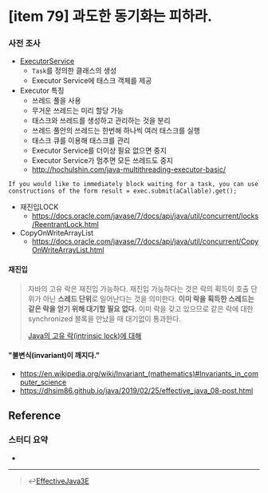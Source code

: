 # [item 79] 과도한 동기화는 피하라.

### 사전 조사
- [ExecutorService](https://docs.oracle.com/javase/7/docs/api/java/util/concurrent/ExecutorService.html)
    - `Task`를 정의한 클래스의 생성
    - Executor Service에 태스크 객체를 제공
- Executor 특징
    - 쓰레드 풀을 사용
    - 무거운 쓰레드는 미리 할당 가능
    - 태스크와 쓰레드를 생성하고 관리하는 것을 분리
    - 쓰레드 풀안의 쓰레드는 한번해 하나씩 여러 태스크를 실행
    - 태스크 큐를 이용해 태스크를 관리
    - Executor Service를 더이상 필요 없으면 중지
    - Executor Service가 멈추면 모든 쓰레드도 중지
    - <http://hochulshin.com/java-multithreading-executor-basic/>

```
If you would like to immediately block waiting for a task, you can use constructions of the form result = exec.submit(aCallable).get();
```

- 재진입LOCK
    - <https://docs.oracle.com/javase/7/docs/api/java/util/concurrent/locks/ReentrantLock.html>
- CopyOnWriteArrayList
    - <https://docs.oracle.com/javase/7/docs/api/java/util/concurrent/CopyOnWriteArrayList.html>


#### 재진입
> 자바의 고유 락은 재진입 가능하다. 재진입 가능하다는 것은 락의 획득이 호출 단위가 아닌 **스레드 단위**로 일어난다는 것을 의미한다. **이미 락을 획득한 스레드는 같은 락을 얻기 위해 대기할 필요 없다.** 이미 락을 갖고 있으므로 같은 락에 대한 synchronized 블록을 만났을 때 대기없이 통과한다.
>
> [Java의 고유 락(intrinsic lock)에 대해](http://happinessoncode.com/2017/10/04/java-intrinsic-lock/#재진입-가능성-Reentrancy)

#### "불변식(invariant)이 깨지다."
- https://en.wikipedia.org/wiki/Invariant_(mathematics)#Invariants_in_computer_science
- https://dhsim86.github.io/java/2019/02/25/effective_java_08-post.html

## Reference


### 스터디 요약
-
---

> :leftwards_arrow_with_hook:[EffectiveJava3E](/EffectiveJava3E/README.md)

